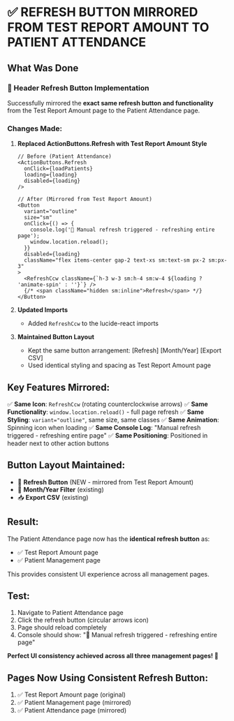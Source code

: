 # ✅ REFRESH BUTTON MIRRORED FROM TEST REPORT AMOUNT TO PATIENT ATTENDANCE

## What Was Done

### 🔄 Header Refresh Button Implementation
Successfully mirrored the **exact same refresh button and functionality** from the Test Report Amount page to the Patient Attendance page.

### Changes Made:

1. **Replaced ActionButtons.Refresh with Test Report Amount Style**
   ```tsx
   // Before (Patient Attendance)
   <ActionButtons.Refresh 
     onClick={loadPatients}
     loading={loading}
     disabled={loading}
   />

   // After (Mirrored from Test Report Amount)
   <Button
     variant="outline"
     size="sm"
     onClick={() => {
       console.log('🔄 Manual refresh triggered - refreshing entire page');
       window.location.reload();
     }}
     disabled={loading}
     className="flex items-center gap-2 text-xs sm:text-sm px-2 sm:px-3"
   >
     <RefreshCcw className={`h-3 w-3 sm:h-4 sm:w-4 ${loading ? 'animate-spin' : ''}`} />
     {/* <span className="hidden sm:inline">Refresh</span> */}
   </Button>
   ```

2. **Updated Imports**
   - Added `RefreshCcw` to the lucide-react imports

3. **Maintained Button Layout**
   - Kept the same button arrangement: [Refresh] [Month/Year] [Export CSV]
   - Used identical styling and spacing as Test Report Amount page

## Key Features Mirrored:

✅ **Same Icon**: `RefreshCcw` (rotating counterclockwise arrows)
✅ **Same Functionality**: `window.location.reload()` - full page refresh
✅ **Same Styling**: `variant="outline"`, same size, same classes
✅ **Same Animation**: Spinning icon when loading
✅ **Same Console Log**: "Manual refresh triggered - refreshing entire page"
✅ **Same Positioning**: Positioned in header next to other action buttons

## Button Layout Maintained:
- 🔄 **Refresh Button** (NEW - mirrored from Test Report Amount)
- 📅 **Month/Year Filter** (existing)
- 📥 **Export CSV** (existing)

## Result:
The Patient Attendance page now has the **identical refresh button** as:
- ✅ Test Report Amount page
- ✅ Patient Management page

This provides consistent UI experience across all management pages.

## Test:
1. Navigate to Patient Attendance page
2. Click the refresh button (circular arrows icon)
3. Page should reload completely
4. Console should show: "🔄 Manual refresh triggered - refreshing entire page"

**Perfect UI consistency achieved across all three management pages! 🎉**

## Pages Now Using Consistent Refresh Button:
1. ✅ Test Report Amount page (original)
2. ✅ Patient Management page (mirrored)
3. ✅ Patient Attendance page (mirrored)

